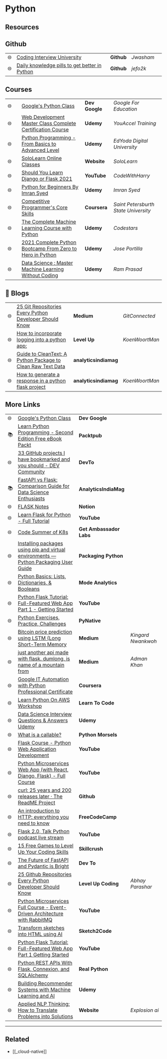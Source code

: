 # Python

## **Resources**

## Github

|     |                                                                                                                                                            |            |           |     |
| --- | ---------------------------------------------------------------------------------------------------------------------------------------------------------- | ---------- | --------- | --- |
| 🌐  | [Coding Interview University](https://github.com/jwasham/coding-interview-university?fbclid=IwAR031SuIcbhYI3lsJIsay6u_sDPaeCaaB8bGaiznN5RxcqJI7WCEDwkvwDg) | **Github** | _Jwasham_ |
| 🌐  | [Daily knowledge pills to get better in Python](https://github.com/jefo2k/python-daily-pills)                                                              | **Github** | _jefo2k_  |

## Courses

|     |     |                                                                                                                                                                                                                                                                                                    |                |                                      |
| --- | --- | -------------------------------------------------------------------------------------------------------------------------------------------------------------------------------------------------------------------------------------------------------------------------------------------------- | -------------- | ------------------------------------ |
| 🌐  |     | [Google's Python Class](https://developers.google.com/edu/python/?hl=en)                                                                                                                                                                                                                           | **Dev Google** | _Google For Education_               |
| 🌐  |     | [Web Development Master Class Complete Certification Course](https://www.udemy.com/course/web-development-masterclass-complete-certificate-course/?couponCode=YOUACCEL49269)                                                                                                                       | **Udemy**      | _YouAccel Training_                  |
| 🌐  |     | [Python Programming - From Basics to Advanced Level](https://www.udemy.com/course/python-programming-beginner-to-advanced/?ranMID=39197&ranEAID=%2F7fFXpljNdk&ranSiteID=_7fFXpljNdk-rorvNtWbidTez5YGtKtQaQ&utm_source=aff-campaign&utm_medium=udemyads&LSNPUBID=%2F7fFXpljNdk&couponCode=FREEJUN2) | **Udemy**      | _EdYoda Digital University_          |
| 🌐  |     | [SoloLearn Online Classes](https://www.sololearn.com/home)                                                                                                                                                                                                                                         | **Website**    | _SoloLearn_                          |
| 🌐  |     | [Should You Learn Django or Flask 2021](https://www.youtube.com/watch?v=FW1LOP09RM8)                                                                                                                                                                                                               | **YouTube**    | _CodeWithHarry_                      |
| 🌐  |     | [Python for Beginners By Imran Syed](https://www.coursera.org/learn/ibm-containers-docker-kubernetes-openshift)                                                                                                                                                                                    | **Udemy**      | _Imran Syed_                         |
| 🌐  |     | [Competitive Programmer's Core Skills](https://www.coursera.org/learn/competitive-programming-core-skills)                                                                                                                                                                                         | **Coursera**   | _Saint Petersburth State University_ |
| 🌐  |     | [The Complete Machine Learning Course with Python](https://www.udemy.com/course/machine-learning-course-with-python/?ranMID=39197&ranEAID=At6Vw*QceKk&ranSiteID=At6Vw.QceKk-AthbjHIIzaWgJw4hwhKdbw&LSNPUBID=At6Vw*QceKk&utm_source=aff-campaign&utm_medium=udemyads)                               | **Udemy**      | _Codestars_                          |
| 🌐  |     | [2021 Complete Python Bootcamp From Zero to Hero in Python](https://www.udemy.com/course/complete-python-bootcamp/?ranMID=39197&ranEAID=At6Vw*QceKk&ranSiteID=At6Vw.QceKk-2wz8mhH7LSiCgDXnO9oe.w&LSNPUBID=At6Vw*QceKk&utm_source=aff-campaign&utm_medium=udemyads)                                 | **Udemy**      | _Jose Portilla_                      |
| 🌐  |     | [Data Science : Master Machine Learning Without Coding](https://www.udemy.com/course/hands-on-machine-learning-without-writing-code/?ranMID=39197&ranEAID=At6Vw*QceKk&ranSiteID=At6Vw.QceKk-q.mYx_zj2g3S3SQhm5zxyw&LSNPUBID=At6Vw*QceKk&utm_source=aff-campaign&utm_medium=udemyads)               | **Udemy**      | _Ram Prasad_                         |

## 📝 Blogs

|     |                                                                                                                                                          |                       |                |
| --- | -------------------------------------------------------------------------------------------------------------------------------------------------------- | --------------------- | -------------- |
| 🌐  | [25 Git Repositories Every Python Developer Should Know](https://link.medium.com/jgt5M1xp8gb)                                                            | **Medium**            | _GitConnected_ |
| 🌐  | [How to incorporate logging into a python app:](https://levelup.gitconnected.com/tutorial-on-python-logging-ac5f21e0a00)                                 | **Level Up**          | _KoenWoortMan_ |
| 🌐  | [Guide to CleanText: A Python Package to Clean Raw Text Data](https://analyticsindiamag.com/guide-to-cleantext-a-python-package-to-clean-raw-text-data/) | **analyticsindiamag** |
| 🌐  | [How to generate a response in a python flask project](https://koenwoortman.com/python-flask-return-json-response/)                                      | **analyticsindiamag** | _KoenWoortMan_ |

## More Links

|     |                                                                                                                                                                              |                         |                    |
| --- | ---------------------------------------------------------------------------------------------------------------------------------------------------------------------------- | ----------------------- | ------------------ |
| 🌐  | [Google's Python Class](https://developers.google.com/edu/python/?hl=en)                                                                                                     | **Dev Google**          |                    |
| 📚  | [Learn Python Programming - Second Edition Free eBook Packt](https://www.packtpub.com/free-ebook/learn-python-programming-second-edition/9781788996662)                      | **Packtpub**            |                    |
| 🌐  | [33 GitHub projects I have bookmarked and you should - DEV Community](https://dev.to/devdefinitive/33-github-projects-i-have-bookmarked-and-you-should-298o)                 | **DevTo**               |                    |
| 📚  | [FastAPI vs Flask: Comparison Guide for Data Science Enthusiasts](https://analyticsindiamag.com/fastapi-vs-flask-comparison-guide-for-data-science-enthusiasts/)             | **AnalyticsIndiaMag**   |                    |
| 🌐  | [FLASK Notes](https://www.notion.so/FLASK-Notes-550ca32db66d4f8999ac94ac1df78674)                                                                                            | **Notion**              |
| 🌐  | [Learn Flask for Python - Full Tutorial](https://www.youtube.com/watch?v=Z1RJmh_OqeA&t=883s)                                                                                 | **YouTube**             |                    |
| 🌐  | [Code Summer of K8s](https://www.getambassador.io/summer-of-k8s/code/#month1-challenges)                                                                                     | **Get Ambassador Labs** |                    |
| 🌐  | [Installing packages using pip and virtual environments — Python Packaging User Guide](https://packaging.python.org/guides/installing-using-pip-and-virtual-environments/)   | **Packaging Python**    |
| 🌐  | [Python Basics: Lists, Dictionaries, & Booleans](https://mode.com/python-tutorial/python-basics/)                                                                            | **Mode Analytics**      |
| 🌐  | [Python Flask Tutorial: Full-Featured Web App Part 1 - Getting Started](https://www.youtube.com/watch?v=MwZwr5Tvyxo)                                                         | **YouTube**             |
| 🌐  | [Python Exercises, Practice, Challenges](https://pynative.com/python-exercises-with-solutions/)                                                                              | **PyNative**            |
| 🌐  | [Bitcoin price prediction using LSTM (Long Short-Term Memory](https://kingard-nwankwoh01.medium.com/bitcoin-price-prediction-using-lstm-long-short-term-memory-b6bfe1aa14ef) | **Medium**              | _Kingard Nwankwoh_ |
| 🌐  | [just another api made with flask. dumlong, is name of a mountain from](https://medium.com/@khanadnanxyz/just-another-api-made-with-flask-e7fe57145b31)                      | **Medium**              | _Adman Khan_       |
| 🌐  | [Google IT Automation with Python Professional Certificate](https://www.coursera.org/professional-certificates/google-it-automation)                                         | **Coursera**            |
| 🌐  | [Learn Python On AWS Workshop](https://learn-to-code.workshop.aws/)                                                                                                          | **Learn To Code**       |
| 🌐  | [Data Science Interview Questions & Answers Udemy](https://www.udemy.com/course/data-science-interview-questions-and-answers/?couponCode=DS_INTERVIEW_UPLATZ)                | **Udemy**               |
| 🌐  | [What is a callable?](https://www.pythonmorsels.com/topics/callables/)                                                                                                       | **Python Morsels**      |
| 🌐  | [Flask Course - Python Web Application Development](https://www.youtube.com/watch?v=Qr4QMBUPxWo)                                                                             | **YouTube**             |
| 🌐  | [Python Microservices Web App (with React, Django, Flask) - Full Course](https://www.youtube.com/watch?v=0iB5IPoTDts)                                                        | **YouTube**             |
| 🌐  | [curl: 25 years and 200 releases later · The ReadME Project](https://github.com/readme/podcast/curl-25-years)                                                                | **Github**              |
| 🌐  | [An introduction to HTTP: everything you need to know](https://www.freecodecamp.org/news/http-and-everything-you-need-to-know-about-it/)                                     | **FreeCodeCamp**        |
| 🌐  | [Flask 2.0, Talk Python podcast live stream](https://www.youtube.com/watch?v=G54QyX_lWo8)                                                                                    | **YouTube**             |
| 🌐  | [15 Free Games to Level Up Your Coding Skills](https://skillcrush.com/blog/free-coding-games/)                                                                               | **Skillcrush**          |
| 🌐  | [The Future of FastAPI and Pydantic is Bright](https://dev.to/tiangolo/the-future-of-fastapi-and-pydantic-is-bright-3pbm)                                                    | **Dev To**              |
| 🌐  | [25 Github Repositories Every Python Developer Should Know](https://levelup.gitconnected.com/25-github-repositories-every-python-developer-should-know-ac848f6aa1fe)         | **Level Up Coding**     | _Abhay Parashar_   |
| 🌐  | [Python Microservices Full Course - Event-Driven Architecture with RabbitMQ](https://www.youtube.com/watch?v=ddrucr_aAzA)                                                    | **YouTube**             |
| 🌐  | [Transform sketches into HTML using AI](https://sketch2code.azurewebsites.net/)                                                                                              | **Sketch2Code**         |
| 🌐  | [Python Flask Tutorial: Full-Featured Web App Part 1 Getting Started](https://www.youtube.com/watch?v=MwZwr5Tvyxo)                                                           | **YouTube**             |
| 🌐  | [Python REST APIs With Flask, Connexion, and SQLAlchemy](https://realpython.com/flask-connexion-rest-api/)                                                                   | **Real Python**         |
| 🌐  | [Building Recommender Systems with Machine Learning and AI](https://www.udemy.com/course/building-recommender-systems-with-machine-learning-and-ai/)                         | **Udemy**               |
| 🌐  | [Applied NLP Thinking: How to Translate Problems into Solutions](https://explosion.ai/blog/applied-nlp-thinking)                                                             | **Website**             | _Explosion ai_     |

---

## Related

- [[_cloud-native]]

